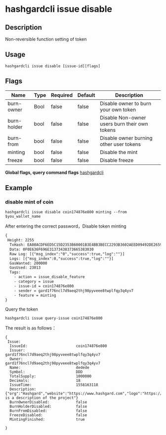 # hashgardcli issue disable

## Description

Non-reversible function setting of token

## Usage

```shell
hashgardcli issue disable [issue-id][flags]
```

## Flags

| Name          | Type| Required  | Default| Description                               |
| ------------- | ---- | -------- | ------ | --------------------------------------- |
| burn-owner  | Bool | false   | false  | Disable owner to burn your own token|
| burn-holder | bool | false  | false  | Disable Non-owner users burn their own tokens|
| burn-from   | bool | false   | false  | Disable owner burning other user tokens|
| minting     | bool | false   | false  | Disable the mint              |
| freeze      | bool | false | false  | Disable freeze          |

**Global flags, query command flags** [hashgardcli](../README.md)

## Example

### disable mint of coin

```shell
hashgardcli issue disable coin174876e800 minting --from $you_wallet_name
```

After entering the correct password，Disable token minting

```txt
{
 Height: 2255
  TxHash: EA08ACDF6ED5C15D2353B60001B3E4BB3BECC2293B3602AEED09492DE2659E50
  Data: 0F0E636F696E31373438373665383030
  Raw Log: [{"msg_index":"0","success":true,"log":""}]
  Logs: [{"msg_index":0,"success":true,"log":""}]
  GasWanted: 200000
  GasUsed: 23013
  Tags:
    - action = issue_disable_feature
    - category = issue
    - issue-id = coin174876e800
    - sender = gard1f76ncl7d9aeq2thj98pyveee8twplfqy3q4yv7
    - feature = minting
}
```

Query the token

```shell
hashgardcli issue query-issue coin174876e800
```

The result is as follows：

```shell
{
 Issue:
  IssueId:          			coin174876e800
  Issuer:           			gard1f76ncl7d9aeq2thj98pyveee8twplfqy3q4yv7
  Owner:           				gard1f76ncl7d9aeq2thj98pyveee8twplfqy3q4yv7
  Name:             			dedede
  Symbol:    	    			DDD
  TotalSupply:      			1000000
  Decimals:         			18
  IssueTime:					1558163118
  Description:	    			{"org":"Hashgard","website":"https://www.hashgard.com","logo":"https://cdn.hashgard.com/static/logo.2d949f3d.png","intro":"This is a description of the project"}
  BurnOwnerDisabled:  			false
  BurnHolderDisabled:  			false
  BurnFromDisabled:  			false
  FreezeDisabled:  				false
  MintingFinished:  			true

}
```
